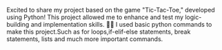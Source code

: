 Excited to share my project based on the game "Tic-Tac-Toe," developed using Python! This project allowed me to enhance and test my logic-building and implementation skills. 🎉✨
I used basic python commands to make this project.Such as for loops,if-elif-else statements, break statements, lists and much more important commands.
